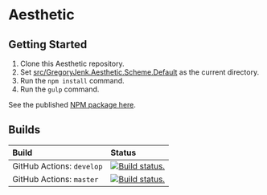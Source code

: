 # Aesthetic

## Getting Started

1. Clone this Aesthetic repository.
2. Set [src/GregoryJenk.Aesthetic.Scheme.Default](./src/GregoryJenk.Aesthetic.Scheme.Default) as the current directory.
3. Run the ```npm install``` command.
4. Run the ```gulp``` command.

See the published [NPM package here](https://www.npmjs.com/package/@gregoryjenk/aesthetic-scheme-default).

## Builds

| Build | Status |
| :--- | :--- |
| GitHub Actions: `develop` | [![Build status.](https://github.com/gregoryjenk/GregoryJenk.Aesthetic/actions/workflows/continuous-integration-workflow.yml/badge.svg?branch=develop)](https://github.com/gregoryjenk/GregoryJenk.Aesthetic/actions/workflows/continuous-integration-workflow.yml?query=branch%3Adevelop) |
| GitHub Actions: `master` | [![Build status.](https://github.com/gregoryjenk/GregoryJenk.Aesthetic/actions/workflows/continuous-integration-workflow.yml/badge.svg?branch=master)](https://github.com/gregoryjenk/GregoryJenk.Aesthetic/actions/workflows/continuous-integration-workflow.yml?query=branch%3Amaster) |